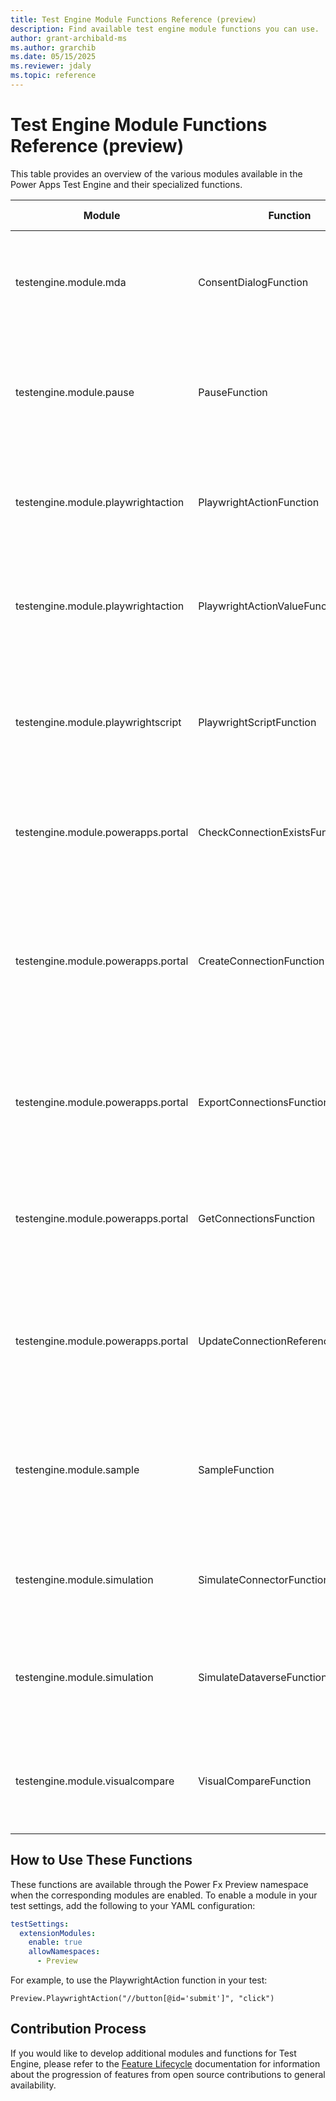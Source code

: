 ```yaml
---
title: Test Engine Module Functions Reference (preview)
description: Find available test engine module functions you can use.
author: grant-archibald-ms
ms.author: grarchib
ms.date: 05/15/2025
ms.reviewer: jdaly
ms.topic: reference
---
```


# Test Engine Module Functions Reference (preview)

This table provides an overview of the various modules available in the Power Apps Test Engine and their specialized functions.

| Module | Function | Description | GitHub Link |
|--------|----------|-------------|------------|
| testengine.module.mda | ConsentDialogFunction | Checks custom pages of a model-driven app for consent dialogs and handles them automatically during test execution. | [View Code](https://github.com/microsoft/PowerApps-TestEngine/tree/main/src/testengine.module.mda) |
| testengine.module.pause | PauseFunction | Pauses the current test and allows the user to interact with the browser and inspect state when headless mode is false. Useful for debugging tests. | [View Code](https://github.com/microsoft/PowerApps-TestEngine/tree/main/src/testengine.module.pause) |
| testengine.module.playwrightaction | PlaywrightActionFunction | Executes Playwright actions for the current page, allowing direct manipulation of DOM elements using CSS and XPath selectors. | [View Code](https://github.com/microsoft/PowerApps-TestEngine/tree/main/src/testengine.module.playwrightaction) |
| testengine.module.playwrightaction | PlaywrightActionValueFunction | Executes Playwright actions that require additional value parameters, such as filling form fields or selecting dropdown options. | [View Code](https://github.com/microsoft/PowerApps-TestEngine/tree/main/src/testengine.module.playwrightaction) |
| testengine.module.playwrightscript | PlaywrightScriptFunction | Enables execution of custom C# scripts that interact with Playwright APIs, providing maximum flexibility for complex automation scenarios. | [View Code](https://github.com/microsoft/PowerApps-TestEngine/tree/main/src/testengine.module.playwrightscript) |
| testengine.module.powerapps.portal | CheckConnectionExistsFunction | Checks if a specific connection exists in the Power Platform using the Power Apps portal provider. | [View Code](https://github.com/microsoft/PowerApps-TestEngine/tree/main/src/testengine.module.powerapps.portal) |
| testengine.module.powerapps.portal | CreateConnectionFunction | Creates Power Platform connections during test execution. Note: This approach should be considered a backup as connections ideally should be created by service principals. | [View Code](https://github.com/microsoft/PowerApps-TestEngine/tree/main/src/testengine.module.powerapps.portal) |
| testengine.module.powerapps.portal | ExportConnectionsFunction | Exports connection information to a JSON file for documentation or re-use purposes. Compatible with the PowerApps portal provider. | [View Code](https://github.com/microsoft/PowerApps-TestEngine/tree/main/src/testengine.module.powerapps.portal) |
| testengine.module.powerapps.portal | GetConnectionsFunction | Queries and retrieves available connection information from the Power Platform. Compatible with the PowerApps portal provider. | [View Code](https://github.com/microsoft/PowerApps-TestEngine/tree/main/src/testengine.module.powerapps.portal) |
| testengine.module.powerapps.portal | UpdateConnectionReferencesFunction | Updates Power Platform connection references. Should be used as a backup approach, as connections ideally should be managed by service principals. | [View Code](https://github.com/microsoft/PowerApps-TestEngine/tree/main/src/testengine.module.powerapps.portal) |
| testengine.module.sample | SampleFunction | A simple sample function that demonstrates how to implement a basic ReflectionFunction. Useful as a starting template for new function development. | [View Code](https://github.com/microsoft/PowerApps-TestEngine/tree/main/src/testengine.module.sample) |
| testengine.module.simulation | SimulateConnectorFunction | Enables mocking of connector responses, allowing tests to run without actual external service dependencies. | [View Code](https://github.com/microsoft/PowerApps-TestEngine/tree/main/src/testengine.module.simulation) |
| testengine.module.simulation | SimulateDataverseFunction | Provides capabilities to simulate Dataverse responses, enabling testing without actual Dataverse dependencies. | [View Code](https://github.com/microsoft/PowerApps-TestEngine/tree/main/src/testengine.module.simulation) |
| testengine.module.visualcompare | VisualCompareFunction | Performs visual comparison between screenshots using OpenCV, enabling image-based verification of UI elements. | [View Code](https://github.com/microsoft/PowerApps-TestEngine/tree/main/src/testengine.module.visualcompare) |

## How to Use These Functions

These functions are available through the Power Fx Preview namespace when the corresponding modules are enabled. To enable a module in your test settings, add the following to your YAML configuration:

```yaml
testSettings:
  extensionModules:
    enable: true
    allowNamespaces:
      - Preview
```

For example, to use the PlaywrightAction function in your test:

```powerappsfl
Preview.PlaywrightAction("//button[@id='submit']", "click")
```

## Contribution Process

If you would like to develop additional modules and functions for Test Engine, please refer to the [Feature Lifecycle](./feature-lifecycle.md) documentation for information about the progression of features from open source contributions to general availability.
